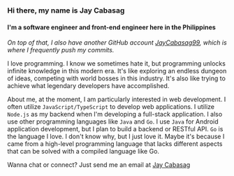 ### Hi there, my name is Jay Cabasag

#### I'm a software engineer and front-end engineer here in the Philippines

_On top of that, I also have another GitHub account [JayCabasag99](https://github.com/JayCabasag99), which is where I frequently push my commits._

I love programming. I know we sometimes hate it, but programming unlocks infinite knowledge in this modern era. It's like exploring an endless dungeon of ideas, competing with world bosses in this industry. It's also like trying to achieve what legendary developers have accomplished.

About me, at the moment, I am particularly interested in web development. I often utilize `JavaScript/TypeScript` to develop web applications. I utilize `Node.js` as my backend when I'm developing a full-stack application. I also use other programming languages like `Java` and `Go`. I use `Java` for Android application development, but I plan to build a backend or RESTful API. `Go` is the language I love. I don't know why, but I just love it. Maybe it's because I came from a high-level programming language that lacks different aspects that can be solved with a compiled language like Go.

Wanna chat or connect? Just send me an email at [Jay Cabasag](https://mail.google.com/mail/?view=cm&to=jaycabasag1999@gmail.com)
